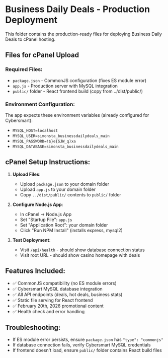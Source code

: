 # Business Daily Deals - Production Deployment

This folder contains the production-ready files for deploying Business Daily Deals to cPanel hosting.

## Files for cPanel Upload

### Required Files:
- `package.json` - CommonJS configuration (fixes ES module error)
- `app.js` - Production server with MySQL integration
- `public/` folder - React frontend build (copy from ../dist/public/)

### Environment Configuration:
The app expects these environment variables (already configured for Cybersmart):
- `MYSQL_HOST=localhost`
- `MYSQL_USER=simonsta_businessdailydeals_main`  
- `MYSQL_PASSWORD=!$}e{SJW_q)xa`
- `MYSQL_DATABASE=simonsta_businessdailydeals_main`

## cPanel Setup Instructions:

1. **Upload Files**:
   - Upload `package.json` to your domain folder
   - Upload `app.js` to your domain folder  
   - Copy `../dist/public/` contents to `public/` folder

2. **Configure Node.js App**:
   - In cPanel → Node.js App
   - Set "Startup File": `app.js`
   - Set "Application Root": your domain folder
   - Click "Run NPM Install" (installs express, mysql2)

3. **Test Deployment**:
   - Visit `/api/health` - should show database connection status
   - Visit root URL - should show casino homepage with deals

## Features Included:
- ✅ CommonJS compatibility (no ES module errors)
- ✅ Cybersmart MySQL database integration
- ✅ All API endpoints (deals, hot deals, business stats)
- ✅ Static file serving for React frontend
- ✅ February 20th, 2026 promotional content
- ✅ Health check and error handling

## Troubleshooting:
- If ES module error persists, ensure `package.json` has `"type": "commonjs"`
- If database connection fails, verify Cybersmart MySQL credentials
- If frontend doesn't load, ensure `public/` folder contains React build files